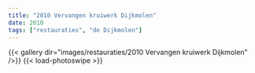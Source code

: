 ```yaml
---
title: "2010 Vervangen kruiwerk Dijkmolen"
date: 2010
tags: ["restauraties", "de Dijkmolen"]
---
```


{{< gallery dir="images/restauraties/2010 Vervangen kruiwerk Dijkmolen" />}}
{{< load-photoswipe >}}